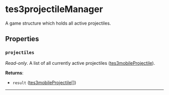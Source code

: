 <!---
	This file is autogenerated. Do not edit this file manually. Your changes will be ignored.
	More information: https://github.com/MWSE/MWSE/tree/master/docs
-->

# tes3projectileManager

A game structure which holds all active projectiles.

## Properties

### `projectiles`
<div class="search_terms" style="display: none">projectiles</div>

*Read-only*. A list of all currently active projectiles ([tes3mobileProjectile](https://mwse.github.io/MWSE/types/tes3mobileProjectile/)).

**Returns**:

* `result` ([tes3mobileProjectile](../../types/tes3mobileProjectile)[])

***

